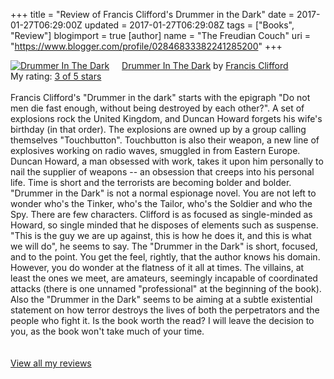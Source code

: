 +++
title = "Review of Francis Clifford's Drummer in the Dark"
date = 2017-01-27T06:29:00Z
updated = 2017-01-27T06:29:08Z
tags = ["Books", "Review"]
blogimport = true 
[author]
	name = "The Freudian Couch"
	uri = "https://www.blogger.com/profile/02846833382241285200"
+++

<div dir="ltr" style="text-align: left;" trbidi="on">
<a href="https://www.goodreads.com/book/show/7765373-drummer-in-the-dark" style="float: left; padding-right: 20px;"><img alt="Drummer In The Dark" border="0" src="https://s.gr-assets.com/assets/nophoto/book/111x148-bcc042a9c91a29c1d680899eff700a03.png" /></a><a href="https://www.goodreads.com/book/show/7765373-drummer-in-the-dark">Drummer In The Dark</a> by <a href="https://www.goodreads.com/author/show/125124.Francis_Clifford">Francis Clifford</a><br />
My rating: <a href="https://www.goodreads.com/review/show/1893560185">3 of 5 stars</a><br /><br />
Francis Clifford's "Drummer in the dark" starts with the epigraph "Do not men die fast enough, without being destroyed by each other?". A set of explosions rock the United Kingdom, and Duncan Howard forgets his wife's birthday (in that order). The explosions are owned up by a group calling themselves "Touchbutton". Touchbutton is also their weapon, a new line of explosives working on radio waves, smuggled in from Eastern Europe. <br />Duncan Howard, a man obsessed with work, takes it upon him personally to nail the supplier of weapons -- an obsession that creeps into his personal life. Time is short and the terrorists are becoming bolder and bolder. "Drummer in the Dark" is not a normal espionage novel. You are not left to wonder who's the Tinker, who's the Tailor, who's the Soldier and who the Spy. There are few characters. Clifford is as focused as single-minded as Howard, so single minded that he disposes of elements such as suspense. "This is the guy we are up against, this is how he does it, and this is what we will do", he seems to say. The "Drummer in the Dark" is short, focused, and to the point. You get the feel, rightly, that the author knows his domain. However, you do wonder at the flatness of it all at times. The villains, at least the ones we meet, are amateurs, seemingly incapable of coordinated attacks (there is one unnamed "professional" at the beginning of the book). Also the "Drummer in the Dark" seems to be aiming at a subtle existential statement on how terror destroys the lives of both the perpetrators and the people who fight it. Is the book worth the read? I will leave the decision to you, as the book won't take much of your time.<br />
<br /><br />
<a href="https://www.goodreads.com/review/list/4391307-adarsh">View all my reviews</a><br />
<div>
<br /></div>
</div>

